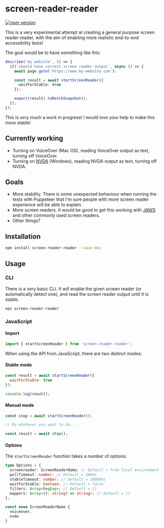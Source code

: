 # screen-reader-reader

[![npm version](https://img.shields.io/npm/v/screen-reader-reader.svg)](https://img.shields.io/npm/v/screen-reader-reader.svg)

This is a very experimental attempt at creating a general purpose screen reader reader, with the aim of enabling more realistic end-to-end accessibility tests!

The goal would be to have something like this:

```ts
describe('my website', () => {
  it(`should have correct screen reader output`, async () => {
    await page.goto('https://www.my-website.com');

    const result = await startScreenReader({
      waitForStable: true
    });

    expect(result).toMatchSnapshot();
  });
});
```

This is _very_ much a work in progress! I would love your help to make this more stable!

## Currently working

- Turning on VoiceOver (Mac OS), reading VoiceOver output as text, turning off VoiceOver.
- Turning on [NVDA](https://www.nvaccess.org/) (Windows), reading NVDA output as text, turning off NVDA.

## Goals

- More stability. There is some unexpected behaviour when running the tests with Puppeteer that I'm sure people with more screen reader experience will be able to explain.
- More screen readers. It would be good to get this working with [JAWS](https://www.freedomscientific.com/products/software/jaws/) and other commonly used screen readers.
- Other things?

## Installation

```sh
npm install screen-reader-reader --save-dev
```

## Usage

### CLI

There is a very basic CLI. It will enable the given screen reader (or automatically detect one), and read the screen reader output until it is stable.

```sh
npx screen-reader-reader
```

### JavaScript

#### Import

```js
import { startScreenReader } from 'screen-reader-reader';
```

When using the API from JavaScript, there are two distinct modes:

#### Stable mode

```js
const result = await startScreenReader({
  waitForStable: true
});

console.log(result);
```

#### Manual mode

```js
const stop = await startScreenReader();

// Do whatever you want to do...

const result = await stop();
```

#### Options

The `startScreenReader` function takes a number of options:

```ts
type Options = {
  screenreader: ScreenReaderName; // Default = from local environment
  pollTimeout: number; // Default = 100ms
  stableTimeout: number; // Default = 10000ms
  waitForStable: boolean; // Default = false
  filters: Array<RegExp>; // Default = []
  mappers: Array<(t: string) => string>; // Default = []
};

const enum ScreenReaderName {
  voiceover,
  nvda
}
```
